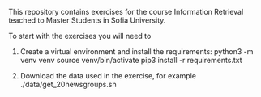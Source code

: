 This repository contains exercises for the course Information Retrieval teached to Master Students in Sofia University.

To start with the exercises you will need to

1. Create a virtual environment and install the requirements:
python3 -m venv venv
source venv/bin/activate
pip3 install -r requirements.txt

2. Download the data used in the exercise, for example
./data/get_20newsgroups.sh